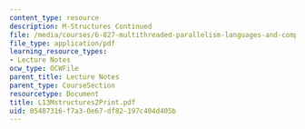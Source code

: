 ```yaml
---
content_type: resource
description: M-Structures Continued
file: /media/courses/6-827-multithreaded-parallelism-languages-and-compilers-fall-2002/05487316f7a30e67df82197c404d405b_L13Mstructures2Print.pdf
file_type: application/pdf
learning_resource_types:
- Lecture Notes
ocw_type: OCWFile
parent_title: Lecture Notes
parent_type: CourseSection
resourcetype: Document
title: L13Mstructures2Print.pdf
uid: 05487316-f7a3-0e67-df82-197c404d405b
---
```

